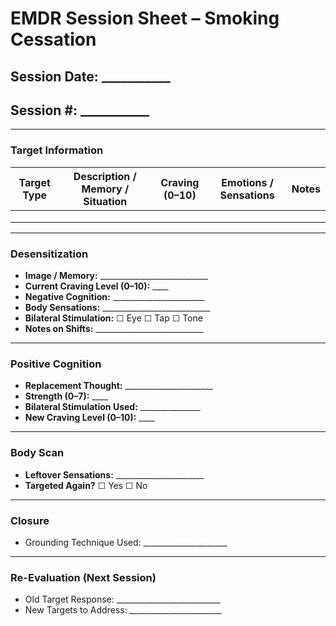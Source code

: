 # EMDR Session Sheet – Smoking Cessation

## Session Date: ___________
## Session #: ___________

---

### Target Information
| Target Type   | Description / Memory / Situation      | Craving (0–10) | Emotions / Sensations | Notes |
|---------------|---------------------------------------|----------------|-----------------------|-------|
|               |                                       |                |                       |       |
|               |                                       |                |                       |       |
|               |                                       |                |                       |       |

---

### Desensitization
- **Image / Memory:** ___________________________
- **Current Craving Level (0–10):** ____
- **Negative Cognition:** _______________________
- **Body Sensations:** ___________________________
- **Bilateral Stimulation:** ☐ Eye ☐ Tap ☐ Tone
- **Notes on Shifts:** ___________________________

---

### Positive Cognition
- **Replacement Thought:** ______________________
- **Strength (0–7):** ____
- **Bilateral Stimulation Used:** _______________
- **New Craving Level (0–10):** ____

---

### Body Scan
- **Leftover Sensations:** ______________________
- **Targeted Again?** ☐ Yes ☐ No

---

### Closure
- Grounding Technique Used: _____________________

---

### Re-Evaluation (Next Session)
- Old Target Response: __________________________
- New Targets to Address: _______________________
